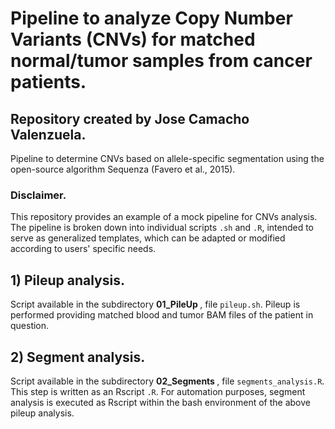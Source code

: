 # Pipeline to analyze Copy Number Variants (CNVs) for matched normal/tumor samples from cancer patients.
## Repository created by Jose Camacho Valenzuela.
Pipeline to determine CNVs based on allele-specific segmentation using the open-source algorithm Sequenza (Favero et al., 2015).

### Disclaimer.
This repository provides an example of a mock pipeline for CNVs analysis. The pipeline is broken down into individual scripts `.sh` and `.R`, intended to serve as generalized templates, which can be adapted or modified according to users' specific needs.

## 1) Pileup analysis.
Script available in the subdirectory <b> 01_PileUp </b>, file `pileup.sh`. Pileup is performed providing matched blood and tumor BAM files of the patient in question.

## 2) Segment analysis.
Script available in the subdirectory <b> 02_Segments </b>, file `segments_analysis.R`. This step is written as an Rscript `.R`. For automation purposes, segment analysis is executed as Rscript within the bash environment of the above pileup analysis.


